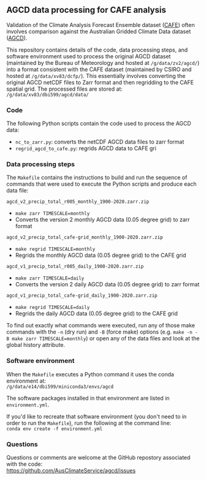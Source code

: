 ## AGCD data processing for CAFE analysis

Validation of the Climate Analysis Forecast Ensemble dataset
([CAFE](https://research.csiro.au/dfp/cafe-csiro-decadal-prediction-system/))
often involves comparison against the
Australian Gridded Climate Data dataset
([AGCD](http://www.bom.gov.au/metadata/catalogue/19115/ANZCW0503900567)).

This repository contains details of the code, data processing steps,
and software environment used to process the original AGCD dataset
(maintained by the Bureau of Meteorology and hosted at `/g/data/zv2/agcd/`)
into a format consistent with the CAFE dataset
(maintained by CSIRO and hosted at `/g/data/xv83/dcfp/`).
This essentially involves converting the original AGCD netCDF files
to Zarr format and then regridding to the CAFE spatial grid.
The processed files are stored at:  
`/g/data/xv83/dbi599/agcd/data/`

### Code

The following Python scripts contain the code used to process the AGCD data:
- `nc_to_zarr.py`: converts the netCDF AGCD data files to zarr format 
- `regrid_agcd_to_cafe.py`: regrids AGCD data to CAFE gri

### Data processing steps

The `Makefile` contains the instructions to build and run the sequence of commands
that were used to execute the Python scripts and produce each data file:

`agcd_v2_precip_total_r005_monthly_1900-2020.zarr.zip`
- `make zarr TIMESCALE=monthly`
- Converts the version 2 monthly AGCD data (0.05 degree grid) to zarr format

`agcd_v2_precip_total_cafe-grid_monthly_1900-2020.zarr.zip`
- `make regrid TIMESCALE=monthly` 
- Regrids the monthly AGCD data (0.05 degree grid) to the CAFE grid

`agcd_v1_precip_total_r005_daily_1900-2020.zarr.zip`
- `make zarr TIMESCALE=daily`
- Converts the version 2 daily AGCD data (0.05 degree grid) to zarr format

`agcd_v1_precip_total_cafe-grid_daily_1900-2020.zarr.zip`
- `make regrid TIMESCALE=daily` 
- Regrids the daily AGCD data (0.05 degree grid) to the CAFE grid

To find out exactly what commands were executed,
run any of those make commands with the `-n` (dry run) and `-B` (force make)
options (e.g. `make -n -B make zarr TIMESCALE=monthly`)
or open any of the data files and look at the global history attribute.

### Software environment

When the `Makefile` executes a Python command it uses the conda environment
at:  
`/g/data/e14/dbi599/miniconda3/envs/agcd`

The software packages installed in that environment are listed in `environment.yml`.

If you'd like to recreate that software environment
(you don't need to in order to run the `Makefile`),
run the following at the command line:  
`conda env create -f environment.yml`

### Questions

Questions or comments are welcome at the GitHub repostory
associated with the code:  
https://github.com/AusClimateService/agcd/issues
